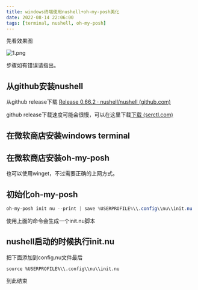 ```yaml
---
title: windows终端使用nushell+oh-my-posh美化
date: 2022-08-14 22:06:00
tags: [terminal, nushell, oh-my-posh]
---
```


先看效果图

![1.png](https://p9-juejin.byteimg.com/tos-cn-i-k3u1fbpfcp/dfad52c6272b41f28eecd429506f3d7f~tplv-k3u1fbpfcp-watermark.image?)

步骤如有错误请指出。

## 从github安装nushell
从github release下载 [Release 0.66.2 · nushell/nushell (github.com)](https://github.com/nushell/nushell/releases/tag/0.66.2)

github release下载速度可能会很慢，可以在这里下载[下载 (serctl.com)](https://d.serctl.com/)

## 在微软商店安装windows terminal

## 在微软商店安装oh-my-posh
也可以使用winget，不过需要正确的上网方式。

## 初始化oh-my-posh
```powershell
oh-my-posh init nu --print | save %USERPROFILE%\\.config\\nu\\init.nu
```
使用上面的命令会生成一个init.nu脚本

## nushell启动的时候执行init.nu
把下面添加到config.nu文件最后
```
source %USERPROFILE%\\.config\\nu\\init.nu
```

到此结束